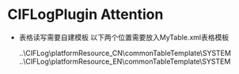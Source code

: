 ﻿CIFLogPlugin Attention
===
* 表格读写需要自建模板
以下两个位置需要放入MyTable.xml表格模板


    ..\CIFLog\platformResource_CN\commonTableTemplate\SYSTEM
    ..\CIFLog\platformResource_EN\commonTableTemplate\SYSTEM
